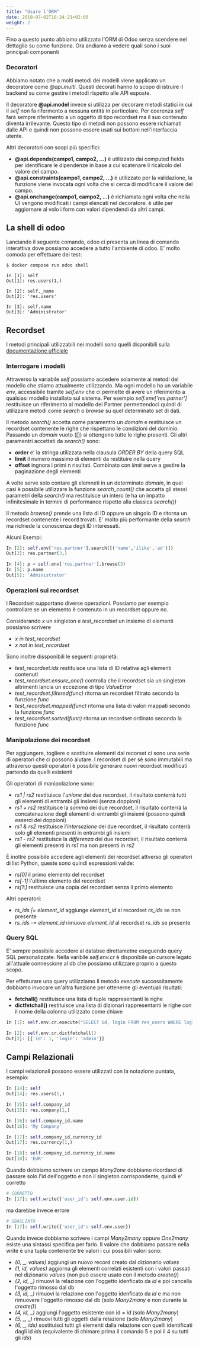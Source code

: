 ```yaml
---
title: "Usare l'ORM"
date: 2018-07-02T16:24:21+02:00
weight: 2
---
```


Fino a questo punto abbiamo utilizzato l'ORM di Odoo senza scendere nel dettaglio su come funziona. Ora andiamo a vedere quali sono i suoi principali componenti

### Decoratori

Abbiamo notato che a molti metodi dei modelli viene applicato un decoratore come _@api.multi_. Questi decorati hanno lo scopo di istruire il backend su come gestire i metodi rispetto alle API esposte.

Il decoratore **@api.model** invece si utilizza per decorare metodi statici in cui il _self_ non fa rifermento a nessuna entità in particolare. Per coerenza _self_ farà sempre riferimento a un oggetto di tipo recordset ma il suo contenuto diventa irrilevante. Questo tipo di metodi non possono essere richiamati dalle API e quindi non possono essere usati sui bottoni nell'interfaccia utente.

Altri decoratori con scopi più specifici:

- **@api.depends(campo1, campo2, ...)** è utilizzato dai computed fields per identificare le dipendenze in base a cui scatenare il ricalcolo del valore del campo.
- **@api.constraints(campo1, campo2, ...)** è utilizzato per la validazione, la funzione viene invocata ogni volta che si cerca di modificare il valore del campo.
- **@api.onchange(campo1, campo2, ...)** è richiamata ogni volta che nella UI vengono modificati i campi elencati nel decoratore. è utile per aggiornare al volo i form con valori dipendendi da altri campi.

## La shell di odoo


Lanciando il seguente comando, odoo ci presenta un linea di comando interattiva dove possiamo accedere a tutto l'ambiente di odoo. E' molto comoda per effettuare dei test:

```
$ docker compose run odoo shell

In [1]: self
Out[1]: res.users(1,)

In [2]: self._name
Out[2]: 'res.users'

In [3]: self.name
Out[3]: 'Administrator'

```


## Recordset

I metodi principali utilizzabili nei modelli sono quelli disponibili sulla [documentazione ufficiale](https://www.odoo.com/documentation/11.0/reference/orm.html#model-reference)

### Interrogare i modelli

Attraverso la variabile _self_ possiamo accedere solamente ai metodi del modello che stiamo attualmente utilizzando. Ma ogni modello ha un variabile _env_, accessibile tramite _self.env_ che ci permette di avere un riferimento a qualsiasi modello installato sul sistema. Per esempio _self.env['res.parner']_ restituisce un riferimento al modello dei Partner permettendoci quindi di utilizzare metodi come _search_ o _browse_ su quel determinato set di dati.

Il metodo _search()_ accetta come paramentro un _domain_ e restituisce un recordset contenente le righe che rispettano le condizioni del dominio. Passando un _domain_ vuoto ([]) si ottengono tutte le righe presenti. Gli altri paramentri accettati da _search()_ sono:

- **order** e' la stringa utilizzata nella clausula _ORDER BY_ della query SQL
- **limit** il numero massimo di elementi da restituire nella query
- **offset** ingnora i primi n risultati. Combinato con _limit_ serve a gestire la paginazione degli elementi

A volte serve solo contare gli elemneti in un determinato _domain_, in quei casi è possibile utilizzare la funzione _search\_count()_ che accetta gli stessi parametri della _search()_ ma restituisce un intero (e ha un impatto infinitesimale in termini di performance rispetto alla classica _search())_

Il metodo _browse()_ prende una lista di ID oppure un singolo ID e ritorna un recordset contenente i record trovati. E' molto più performante della _search_ ma richiede la conoscenza degli ID interessati.

Alcuni Esempi:

```python
In [2]: self.env['res.partner'].search([('name','ilike','ad')])
Out[2]: res.partner(3,)

In [4]: p = self.env['res.partner'].browse(3)
In [5]: p.name
Out[5]: 'Administrator'

```

### Operazioni sui recordset

I Recordset supportano diverse operazioni. Possiamo per esempio controllare se un elemento è contenuto in un recordset oppure no.

Considerando _x_ un singleton e _test\_recordset_ un insieme di elementi possiamo scrivere

- _x in test\_recordset_
- _x not in test\_recordset_

Sono inoltre dissponibili le seguenti proprietà:

- _test\_recordset.ids_ restituisce una lista di ID relativa agli elementi contenuti
- _test\_recordset.ensure\_one()_ controlla che il recordset sia un singleton altrimenti lancia un eccezione di tipo _ValueError_
- _test\_recordset.filtered(func)_ ritorna un recordset filtrato secondo la funzione _func_
- _test\_recordset.mapped(func)_ ritorna una lista di valori mappati secondo la funzione _func_
- _test\_recordset.sorted(func)_ ritorna un recordset ordinato secondo la funzione _func_

### Manipolazione dei recordset

Per aggiungere, togliere o sostituire elementi dai recorset ci sono una serie di operatori che ci possono aiutare. I recordset di per sè sono immutabili ma attraverso questi operatori è possibile generare nuovi recordset modificati partendo da quelli esistenti

Gli operatori di manipolazione sono:

- _rs1 | rs2_ restituisce l'*unione* dei due recordset, il risultato conterrà tutti gli elementi di entrambi gli insiemi (senza doppioni)
- _rs1 + rs2_ restituisce la *somma* dei due recordset, il risultato conterrà la concatenazione degli elementi di entrambi gli insiemi (possono quindi esserci dei doppioni)
- _rs1 & rs2_ restituisce l'*intersezione* dei due recordset, il risultato conterrà solo gli elementi presenti in entrambi gli insiemi
- _rs1 - rs2_ restituisce la *differenza* dei due recordset, il risultato conterrà gli elementi presenti in _rs1_ ma non presenti in _rs2_

È inoltre possibile accedere agli elementi dei recordset attverso gli operatori di list Python, queste sono quindi espressioni valide:

- _rs[0]_ il primo elemento del recordset
- _rs[-1]_ l'ultimo elemento del recordset
- _rs[1:]_ restituisce una copia del recordset senza il primo elemento

Altri operatori:

- _rs\_ids |= element\_id_ aggiunge _element\_id_ al recordset _rs\_ids_ se non presente
- _rs\_ids -= element\_id_ rimuove _element\_id_ al recordset _rs\_ids_ se presente

### Query SQL

E' sempre possibile accedere al databse direttametne eseguendo query SQL personalizzate. Nella varibile _self.env.cr_ è disponibile un cursore legato all'attuale connessione al db che possiamo utilizzare proprio a questo scopo.

Per effetturare una query utilizziamo il metodo _execute_ successitamente dobbiamo invocare un'altra funzione per ottenerne gli eventuali risultati:
- **fetchall()** restituisce una lista di tuple rappresentanti le righe
- **dictfetchall()** restituisce una lista di dizionari rappresentanti le righe con il nome della colonna utilizzato come chiave

```python
In [1]: self.env.cr.execute("SELECT id, login FROM res_users WHERE login='%s'" % 'admin')

In [2]: self.env.cr.dictfetchall()
Out[2]: [{'id': 1, 'login': 'admin'}]
```

## Campi Relazionali

I campi relazionali possono essere utilizzati con la notazione puntata, esempio:

```python
In [14]: self
Out[14]: res.users(1,)

In [15]: self.company_id
Out[15]: res.company(1,)

In [16]: self.company_id.name
Out[16]: 'My Company'

In [17]: self.company_id.currency_id
Out[17]: res.currency(1,)

In [18]: self.company_id.currency_id.name
Out[18]: 'EUR'
```

Quando dobbiamo scrivere un campo *Many2one* dobbiamo ricordarci di passare solo l'id dell'oggetto e non il singleton corrispondente, quindi e' corretto

```python
# CORRETTO
In [17]: self.write({'user_id': self.env.user.id})
```

ma darebbe invece errore

```python
# SBAGLIATO
In [17]: self.write({'user_id': self.env.user})
```

Quando invece dobbiamo scrivere i campi *Many2many* oppure *One2many* esiste una sintassi specifica per farlo. Il valore che dobbiamo passare nella write è una tupla contenente tre valori i cui possibili valori sono:

- _(0, \_, values)_ aggiungi un nuovo record creato dal dizionario _values_
- _(1, id, values)_ aggiorna gli elementi correlati esistenti con i valori passati nel dizionario _values_ (non può essere usato con il metodo _create()_)
- _(2, id, \_)_ rimuovi la relazione con l'oggetto idenficato da _id_  e poi cancella l'oggetto rimosso dal db
- _(3, id, \_)_ rimuovi la relazione con l'oggetto idenficato da _id_  e ma non rimuovere l'oggetto rimosso dal db (solo _Many2many_ e non durante la _create()_)
- _(4, id, \_)_ aggiungi l'oggetto esistente con id = _id_  (solo _Many2many_)
- _(5, \_, \_)_ rimuovi tutti gli oggetti dalla relazione (solo _Many2many_)
- _(6, \_, ids)_ sostituisci tutti gli elementi dalla relazione con quelli identificati dagli id _ids_ (equivalente di chimare prima il comando 5 e poi il 4 su tutti gli _ids_)

